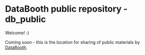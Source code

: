 # DataBooth public repository - db_public

Welcome! :)

Coming soon - this is the location for sharing of public materials by [DataBooth](https://www.databooth.com.au).
